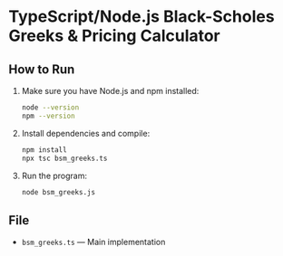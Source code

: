# TypeScript/Node.js Black-Scholes Greeks & Pricing Calculator

## How to Run

1. Make sure you have Node.js and npm installed:
   ```sh
   node --version
   npm --version
   ```
2. Install dependencies and compile:
   ```sh
   npm install
   npx tsc bsm_greeks.ts
   ```
3. Run the program:
   ```sh
   node bsm_greeks.js
   ```

## File
- `bsm_greeks.ts` — Main implementation

